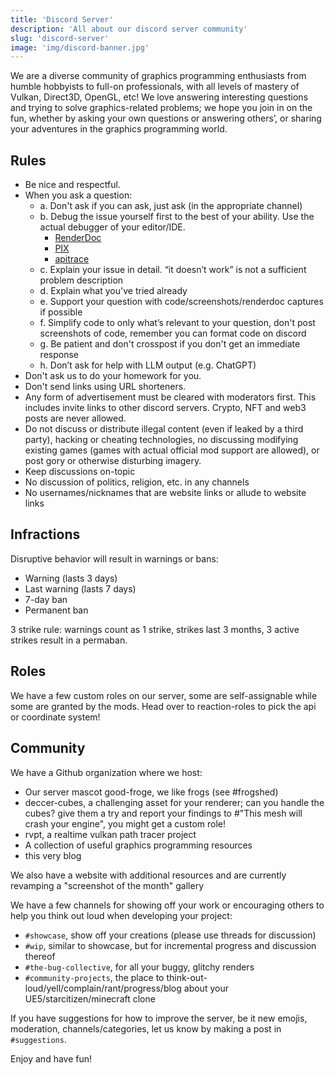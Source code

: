 ```yaml
---
title: 'Discord Server'
description: 'All about our discord server community'
slug: 'discord-server'
image: 'img/discord-banner.jpg'
---
```


We are a diverse community of graphics programming enthusiasts from humble hobbyists to full-on professionals, with all levels of mastery of Vulkan, Direct3D, OpenGL, etc! 
We love answering interesting questions and trying to solve graphics-related problems; we hope you join in on the fun, whether by asking your own questions or answering others’, or sharing your adventures in the graphics programming world.

## Rules

* Be nice and respectful.
* When you ask a question:
  * a. Don't ask if you can ask, just ask (in the appropriate channel)
  * b. Debug the issue yourself first to the best of your ability. Use the actual debugger of your editor/IDE.
    * [RenderDoc](https://renderdoc.org/docs/getting_started/quick_start.html)
    * [PIX](https://devblogs.microsoft.com/pix/introduction/)
    * [apitrace](https://github.com/apitrace/apitrace/blob/master/docs/USAGE.markdown)
  * c. Explain your issue in detail. “it doesn’t work” is not a sufficient problem description
  * d. Explain what you've tried already
  * e. Support your question with code/screenshots/renderdoc captures if possible
  * f. Simplify code to only what’s relevant to your question, don't post screenshots of code, remember you can format code on discord
  * g. Be patient and don't crosspost if you don't get an immediate response
  * h. Don’t ask for help with LLM output (e.g. ChatGPT)
* Don't ask us to do your homework for you.
* Don't send links using URL shorteners.
* Any form of advertisement must be cleared with moderators first. This includes invite links to other discord servers. Crypto, NFT and web3 posts are never allowed.
* Do not discuss or distribute illegal content (even if leaked by a third party), hacking or cheating technologies, no discussing modifying existing games (games with actual official mod support are allowed), or post gory or otherwise disturbing imagery.
* Keep discussions on-topic
* No discussion of politics, religion, etc. in any channels
* No usernames/nicknames that are website links or allude to website links

## Infractions

Disruptive behavior will result in warnings or bans:

- Warning (lasts 3 days)
- Last warning (lasts 7 days)
- 7-day ban
- Permanent ban

3 strike rule: warnings count as 1 strike, strikes last 3 months, 3 active strikes result in a permaban.

## Roles

We have a few custom roles on our server, some are self-assignable while some are granted by the mods. Head over to ⁠reaction-roles to pick the api or coordinate system!

## Community

We have a Github organization where we host:

- Our server mascot good-froge, we like frogs (see #frogshed)
- deccer-cubes, a challenging asset for your renderer; can you handle the cubes? give them a try and report your findings to #"This mesh will crash your engine", you might get a custom role!
- rvpt, a realtime vulkan path tracer project
- A collection of useful graphics programming resources
- this very blog

We also have a website with additional resources and are currently revamping a "screenshot of the month" gallery

We have a few channels for showing off your work or encouraging others to help you think out loud when developing your project:

- `#⁠showcase`, show off your creations (please use threads for discussion)
- `#⁠wip`, similar to showcase, but for incremental progress and discussion thereof
- `#⁠the-bug-collective`, for all your buggy, glitchy renders
- `#⁠community-projects`, the place to think-out-loud/yell/complain/rant/progress/blog about your UE5/starcitizen/minecraft clone

If you have suggestions for how to improve the server, be it new emojis, moderation, channels/categories, let us know by making a post in `⁠#suggestions`.

Enjoy and have fun! 
